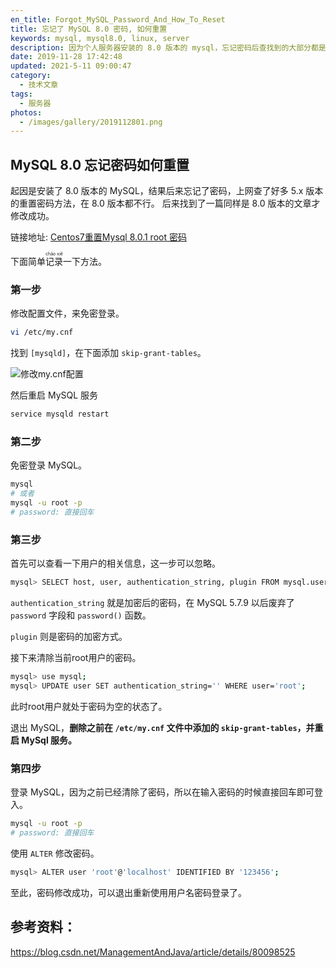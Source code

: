 ```yaml
---
en_title: Forgot_MySQL_Password_And_How_To_Reset
title: 忘记了 MySQL 8.0 密码, 如何重置
keywords: mysql, mysql8.0, linux, server
description: 因为个人服务器安装的 8.0 版本的 mysql，忘记密码后查找到的大部分都是 5.x 版本，在 8.0 中已经无法使用，所以记录一下 mysql 8.0 版本的重置密码方式
date: 2019-11-28 17:42:48
updated: 2021-5-11 09:00:47
category:
  - 技术文章
tags:
  - 服务器
photos:
  - /images/gallery/2019112801.png
---
```


## MySQL 8.0 忘记密码如何重置

起因是安装了 8.0 版本的 MySQL，结果后来忘记了密码，上网查了好多 5.x 版本的重置密码方法，在 8.0 版本都不行。
后来找到了一篇同样是 8.0 版本的文章才修改成功。

链接地址: [Centos7重置Mysql 8.0.1 root 密码](https://blog.csdn.net/ManagementAndJava/article/details/80098525)

<!-- more -->

下面简单<ruby>记录<rp>(</rp><rt>chāo xiě</rt><rp>)</rp></ruby>一下方法。

### 第一步

修改配置文件，来免密登录。

```bash
vi /etc/my.cnf
```

找到 `[mysqld]`，在下面添加 `skip-grant-tables`。

![修改my.cnf配置](https://s2.ax1x.com/2019/11/28/QiXcfP.png "修改my.cnf配置文件")

然后重启 MySQL 服务

```bash
service mysqld restart
```

### 第二步

免密登录 MySQL。

```bash
mysql
# 或者
mysql -u root -p
# password: 直接回车
```

### 第三步

首先可以查看一下用户的相关信息，这一步可以忽略。

```bash
mysql> SELECT host, user, authentication_string, plugin FROM mysql.user;
```

`authentication_string` 就是加密后的密码，在 MySQL 5.7.9 以后废弃了 `password` 字段和 `password()` 函数。

`plugin` 则是密码的加密方式。

接下来清除当前root用户的密码。

```bash
mysql> use mysql;
mysql> UPDATE user SET authentication_string='' WHERE user='root';
```

此时root用户就处于密码为空的状态了。

退出 MySQL，**删除之前在 `/etc/my.cnf` 文件中添加的 `skip-grant-tables`，并重启 MySql 服务。**

### 第四步

登录 MySQL，因为之前已经清除了密码，所以在输入密码的时候直接回车即可登入。

```bash
mysql -u root -p
# password: 直接回车
```

使用 `ALTER` 修改密码。

```bash
mysql> ALTER user 'root'@'localhost' IDENTIFIED BY '123456';
```

至此，密码修改成功，可以退出重新使用用户名密码登录了。

## 参考资料：

https://blog.csdn.net/ManagementAndJava/article/details/80098525
